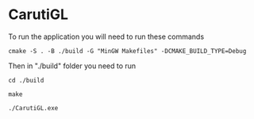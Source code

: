 # CarutiGL

To run the application you will need to run these commands

```
cmake -S . -B ./build -G "MinGW Makefiles" -DCMAKE_BUILD_TYPE=Debug
```

Then in "./build" folder you need to run

```
cd ./build

make

./CarutiGL.exe 
```